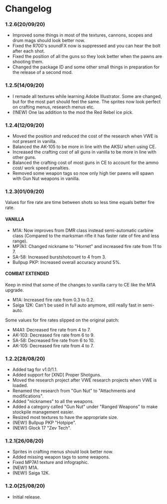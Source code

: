 # Changelog

### 1.2.6(20/09/20)
- Improved some things in most of the textures, cannons, scopes and drum mags should look better now.
- Fixed the R700's soundFX now is suppressed and you can hear the bolt after each shot.
- Fixed the position of all the guns so they look better when the pawns are shooting them.
- Changed the package ID and some other small things in preparation for the release of a second mod. 

### 1.2.5(14/09/20)
- I remade all textures while learning Adobe Illustrator. Some are changed, but for the most part should feel the same. The sprites now look perfect on crafting menus, research menus etc.
- (!NEW) One las addition to the mod the Red Rebel ice pick.

### 1.2.4(12/09/20)
- Moved the position and reduced the cost of the research when VWE is not present in vanilla.
- Balanced the AK-105 to be more in line with the AKSU when using CE.
- Increased the crafting cost of all guns in vanilla to be more in line with other guns.
- Balanced the crafting cost of most guns in CE to account for the ammo cost/ work speed penalties.
- Removed some weapon tags so now only high tier pawns will spawn with Gun Nut weapons in vanilla.

### 1.2.3(01/09/20)
Values for fire rate are time between shots so less time equals better fire rate.

#### VANILLA

- M1A: Now improves from DMR class instead semi-automatic carbine class (Compared to the marksman rifle it has faster rate of fire and less range).
- MP7A1: Changed nickname to "Hornet" and increased fire rate from 11 to 7.
- SA-58: Increased burstshotcount to 4 from 3.
- Bullpup PKP: Increased overall accuracy around 5%.

#### COMBAT EXTENDED

Keep in mind that some of the changes to vanilla carry to CE like the M1A upgrade.

- M1A: Increased fire rate from 0.3 to 0.2.
- Saiga 12K: Can't be used in full auto anymore, still really fast in semi-auto.

Some values for fire rates slipped on the original patch:

- M4A1: Decreased fire rate from 4 to 7.
- AK-103: Decreased fire rate from 6 to 9.
- SA-58: Decreased fire rate from 6 to 10.
- AK-105: Decreased fire rate from 4 to 7.

### 1.2.2(28/08/20)
- Added tag for v1.0/1.1.
- Added support for [XND] Proper Shotguns.
- Moved the research project after VWE research projects when VWE is loaded.
- Renamed the research from "Gun Nut" to "Attachments and modifications".
- Added "nicknames" to all the weapons.
- Added a category called "Gun Nut" under "Ranged Weapons" to make stockpile management easier.
- Resized most textures to have the appropriate size.
- (NEW!) Bullpup PKP "Hotpipe".
- (NEW!) Glock 17 "Zev Tech".

### 1.2.1(26/08/20)
- Sprites in crafting menus should look better now.
- Added missing weapon tags to some weapons.
- Fixed MP7A1 texture and infographic.
- (NEW!) M1A.
- (NEW!) Saiga 12K.

### 1.2.0(25/08/20)
- Initial release.